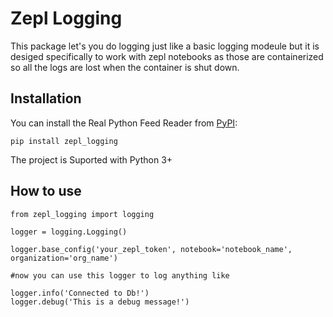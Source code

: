 # Zepl Logging

This package let's you do logging just like a basic logging modeule but it is desiged specifically to work with zepl notebooks as those are containerized so all the logs are lost when the container is shut down.


## Installation

You can install the Real Python Feed Reader from [PyPI](https://pypi.org/project/zepl_logging/):

    pip install zepl_logging

The project is Suported with Python 3+

## How to use

    from zepl_logging import logging
    
    logger = logging.Logging()

    logger.base_config('your_zepl_token', notebook='notebook_name', organization='org_name')
    
    #now you can use this logger to log anything like 
    
    logger.info('Connected to Db!')
    logger.debug('This is a debug message!')

